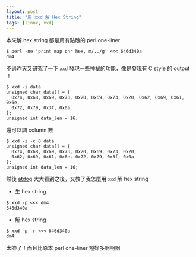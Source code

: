```yaml
---
layout: post
title: "用 xxd 解 Hex String"
tags: [linux, xxd]
---
```


本來解 hex string 都是用有點醜的 perl one-liner

```
$ perl -ne 'print map chr hex, m/../g' <<< 646d340a
dm4
```

不過昨天又研究了一下 `xxd` 發現一些神秘的功能，像是發現有 C style 的 output ！

```
$ xxd -i data
unsigned char data[] = {
  0x74, 0x68, 0x69, 0x73, 0x20, 0x69, 0x73, 0x20, 0x62, 0x69, 0x61, 0x6e,
  0x72, 0x79, 0x3f, 0x0a
};
unsigned int data_len = 16;
```

還可以調 column 數

```
$ xxd -i -c 8 data
unsigned char data[] = {
  0x74, 0x68, 0x69, 0x73, 0x20, 0x69, 0x73, 0x20,
  0x62, 0x69, 0x61, 0x6e, 0x72, 0x79, 0x3f, 0x0a
};
unsigned int data_len = 16;
```

然後 [atdog](http://blog.atdog.org) 大大看到之後，又教了我怎麼用 `xxd` 解 hex string

- 生 hex string

```
$ xxd -p <<< dm4
646d340a
```

- 解 hex string

```
$ xxd -p -r <<< 646d340a
dm4
```

太帥了！而且比原本 perl one-liner 短好多啊啊啊
